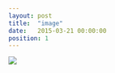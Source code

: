 ```yaml
---
layout: post
title:  "image"
date:   2015-03-21 00:00:00
position: 1
---
```

<img src="http://lorempixel.com/1600/1600">